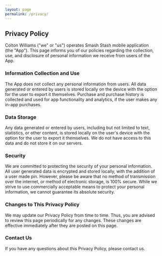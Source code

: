 ```yaml
---
layout: page
permalink: /privacy/
---
```


## Privacy Policy

Colton Williams ("we" or "us") operates Smash Stash mobile application (the "App"). This page informs you of our policies regarding the collection, use, and disclosure of personal information we receive from users of the App.

### Information Collection and Use
The App does not collect any personal information from users. All data generated or entered by users is stored locally on the device with the option for the user to export it themselves. Purchase and purchase history is collected and used for app functionality and analytics, if the user makes any in-app purchases.

### Data Storage
Any data generated or entered by users, including but not limited to text, statistics, or other content, is stored locally on the user's device with the option for the user to export it themselves. We do not have access to this data and do not store it on our servers.

### Security
We are committed to protecting the security of your personal information. All user generated data is encrypted and stored locally, with the addition of a user made pin. However, please be aware that no method of transmission over the internet, or method of electronic storage, is 100% secure. While we strive to use commercially acceptable means to protect your personal information, we cannot guarantee its absolute security.

### Changes to This Privacy Policy
We may update our Privacy Policy from time to time. Thus, you are advised to review this page periodically for any changes. These changes are effective immediately after they are posted on this page.

### Contact Us
If you have any questions about this Privacy Policy, please contact us.    
